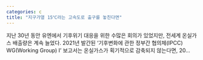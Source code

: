 ```yaml
---
categories: c
title: "지구가열 15℃라는 고속도로 출구를 놓친다면"
---
```


				
		
			
				
					
					
						
						
						
					
					
				
				
			
			
			
지난 30년 동안 유엔에서 기후위기 대응을 위한 수많은 회의가 있었지만, 전세계 온실가스 배출량은 계속 늘었다. 2021년 발간된 ‘기후변화에 관한 정부간 협의체(IPCC) WG(Working Group) I’ 보고서는 온실가스가 획기적으로 감축되지 않는다면, 20...		
			
